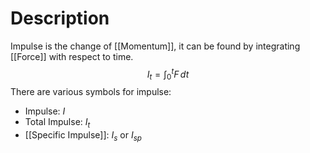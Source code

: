 # Description
Impulse is the change of [[Momentum]], it can be found by integrating [[Force]] with respect to time.
$${I_t=\int_0^tF\, dt}$$
There are various symbols for impulse:
- Impulse: $I$
- Total Impulse: $I_t$
- [[Specific Impulse]]: $I_s$ or $I_{sp}$
